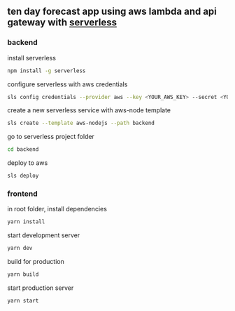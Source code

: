 ## ten day forecast app using aws lambda and api gateway with [serverless](https://www.serverless.com/)

### backend

install serverless

```bash
npm install -g serverless
```

configure serverless with aws credentials

```bash
sls config credentials --provider aws --key <YOUR_AWS_KEY> --secret <YOUR_AWS_SECRET> --profile tenDayForecastUser
```

create a new serverless service with aws-node template

```bash
sls create --template aws-nodejs --path backend
```

go to serverless project folder

```bash
cd backend
```

deploy to aws

```bash
sls deploy
```

### frontend

in root folder, install dependencies

```bash
yarn install
```

start development server

```bash
yarn dev
```

build for production

```bash
yarn build
```

start production server

```bash
yarn start
```
